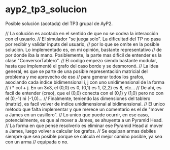 # ayp2_tp3_solucion

Posible solución (acotada) del TP3 grupal de AyP2.

// La solución es acotada en el sentido de que no se codea la interacción con el usuario.
// El simulador "se juega solo". La dificultad del TP no pasa por recibir y validar inputs del usuario,
// por lo que se omite en la posible solución. Lo implementado es, en mi opinión, bastante representativo
// de por donde iba la mano. Posiblemente, la parte mas dificil de entender es la clase "ConversorTablero".
// El codigo empezo siendo bastante modular, hasta que implementé el grafo del caso borde y se desmoronó.
// La idea general, es que se parte de una posible representación matricial del problema y me aprovecho de eso
// para generar todos los grafos, asociando cada indice bidimensional i, j con uno unidimensional de la forma
// i * col + j. En un 3x3, el (0,0) es 0, (0,1) es 1, (2,2) es 8, etc...
// De ahi, es facil de entender (creo), que el (0,0) conecta con el (0,1) y (1,0) pero no con el (0,-1) ni (-1,0)...
// Finalmente, teniendo las dimensiones del tablero (matriz), es facil volver de indice unidimensional al bidimensional.
// El unico método que falta implementar y que merece un comentario es el de "mover a James en un casillero".
// Lo unico que puede ocurrir, en ese caso, potencialmente, es que al mover a James, se ahuyenta a un Pyramid Head.
// La forma en que pensé resolverlo es eliminar ese Pyramid Head al mover a James, luego volver a calcular los grafos.
// Se equipan armas debiles siempre que sea posible porque se calcula el mejor camino posible, ya sea con un arma
// equipada o no.